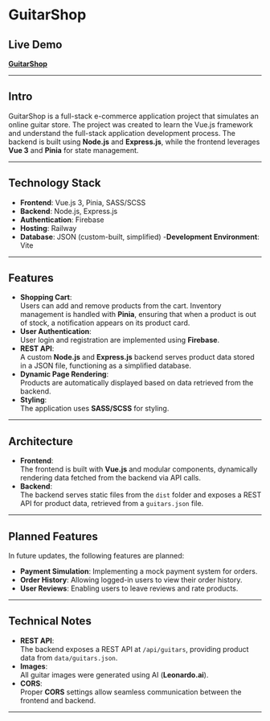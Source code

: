 # GuitarShop

## **Live Demo**

[**GuitarShop**](https://guitarshop-production.up.railway.app)

---

## **Intro**

GuitarShop is a full-stack e-commerce application project that simulates an online guitar store. The project was created to learn the Vue.js framework and understand the full-stack application development process. The backend is built using **Node.js** and **Express.js**, while the frontend leverages **Vue 3** and **Pinia** for state management.

---

## **Technology Stack**

- **Frontend**: Vue.js 3, Pinia, SASS/SCSS
- **Backend**: Node.js, Express.js
- **Authentication**: Firebase
- **Hosting**: Railway
- **Database**: JSON (custom-built, simplified) -**Development Environment**: Vite

---

## **Features**

- **Shopping Cart**:  
  Users can add and remove products from the cart. Inventory management is handled with **Pinia**, ensuring that when a product is out of stock, a notification appears on its product card.
- **User Authentication**:  
  User login and registration are implemented using **Firebase**.
- **REST API**:  
  A custom **Node.js** and **Express.js** backend serves product data stored in a JSON file, functioning as a simplified database.
- **Dynamic Page Rendering**:  
  Products are automatically displayed based on data retrieved from the backend.
- **Styling**:  
  The application uses **SASS/SCSS** for styling.

---

## **Architecture**

- **Frontend**:  
  The frontend is built with **Vue.js** and modular components, dynamically rendering data fetched from the backend via API calls.
- **Backend**:  
  The backend serves static files from the `dist` folder and exposes a REST API for product data, retrieved from a `guitars.json` file.

---

## **Planned Features**

In future updates, the following features are planned:

- **Payment Simulation**: Implementing a mock payment system for orders.
- **Order History**: Allowing logged-in users to view their order history.
- **User Reviews**: Enabling users to leave reviews and rate products.

---

## **Technical Notes**

- **REST API**:  
  The backend exposes a REST API at `/api/guitars`, providing product data from `data/guitars.json`.
- **Images**:  
  All guitar images were generated using AI (**Leonardo.ai**).
- **CORS**:  
  Proper **CORS** settings allow seamless communication between the frontend and backend.

---
